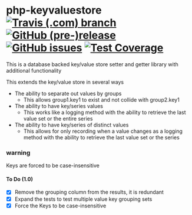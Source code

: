 # php-keyvaluestore [![Travis (.com) branch](https://img.shields.io/travis/com/ryanwhowe/php-keyvaluestore/1.0.svg)](https://github.com/ryanwhowe/php-keyvaluestore) [![GitHub (pre-)release](https://img.shields.io/github/release/ryanwhowe/php-keyvaluestore/all.svg)](https://github.com/ryanwhowe/php-keyvaluestore) [![GitHub issues](https://img.shields.io/github/issues-raw/ryanwhowe/php-keyvaluestore.svg)](https://github.com/ryanwhowe/php-keyvaluestore) [![Test Coverage](https://img.shields.io/badge/Test%20Coverage-100%25-brightgreen.svg)](https://github.com/ryanwhowe/php-keyvaluestore)
This is a database backed key/value store setter and getter library with additional functionality

This extends the key/value store in several ways

- The ability to separate out values by groups
  - This allows group1.key1 to exist and not collide with group2.key1
- The ability to have key/series values
  - This works like a logging method with the ability to retrieve the last value set or the entire series
- The ability to have key/series of distinct values
  - This allows for only recording when a value changes as a logging method with the ability to retrieve the last value 
  set or the series

### warning
Keys are forced to be case-insensitive

#### To Do (1.0)
- [x] Remove the grouping column from the results, it is redundant
- [x] Expand the tests to test multiple value key grouping sets
- [x] Force the Keys to be case-insensitive
